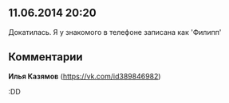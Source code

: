 ## 11.06.2014 20:20

Докатилась. Я у знакомого в телефоне записана как 'Филипп'

## Комментарии

**Илья Казямов** (https://vk.com/id389846982)

:DD
